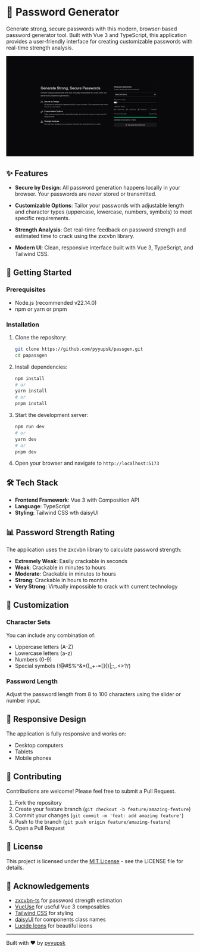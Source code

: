 # 🔑 Password Generator

Generate strong, secure passwords with this modern, browser-based password generator tool. Built with Vue 3 and TypeScript, this application provides a user-friendly interface for creating customizable passwords with real-time strength analysis.

![Password Generator Screenshot](.github/assets/screenshot.png)

## ✨ Features

- **Secure by Design**: All password generation happens locally in your browser. Your passwords are never stored or transmitted.
- **Customizable Options**: Tailor your passwords with adjustable length and character types (uppercase, lowercase, numbers, symbols) to meet specific requirements.
- **Strength Analysis**: Get real-time feedback on password strength and estimated time to crack using the zxcvbn library.

- **Modern UI**: Clean, responsive interface built with Vue 3, TypeScript, and Tailwind CSS.

## 🚀 Getting Started

### Prerequisites

- Node.js (recommended v22.14.0)
- npm or yarn or pnpm

### Installation

1. Clone the repository:

   ```bash
   git clone https://github.com/pyyupsk/passgen.git
   cd papassgen
   ```

2. Install dependencies:

   ```bash
   npm install
   # or
   yarn install
   # or
   pnpm install
   ```

3. Start the development server:

   ```bash
   npm run dev
   # or
   yarn dev
   # or
   pnpm dev
   ```

4. Open your browser and navigate to `http://localhost:5173`

## 🛠️ Tech Stack

- **Frontend Framework**: Vue 3 with Composition API
- **Language**: TypeScript
- **Styling**: Tailwind CSS wth daisyUI

## 📊 Password Strength Rating

The application uses the zxcvbn library to calculate password strength:

- **Extremely Weak**: Easily crackable in seconds
- **Weak**: Crackable in minutes to hours
- **Moderate**: Crackable in minutes to hours
- **Strong**: Crackable in hours to months
- **Very Strong**: Virtually impossible to crack with current technology

## 🔧 Customization

### Character Sets

You can include any combination of:

- Uppercase letters (A-Z)
- Lowercase letters (a-z)
- Numbers (0-9)
- Special symbols (!@#$%^&\*()\_+-=[]{}|;:,.<>?/)

### Password Length

Adjust the password length from 8 to 100 characters using the slider or number input.

## 📱 Responsive Design

The application is fully responsive and works on:

- Desktop computers
- Tablets
- Mobile phones

## 🤝 Contributing

Contributions are welcome! Please feel free to submit a Pull Request.

1. Fork the repository
2. Create your feature branch (`git checkout -b feature/amazing-feature`)
3. Commit your changes (`git commit -m 'feat: add amazing feature'`)
4. Push to the branch (`git push origin feature/amazing-feature`)
5. Open a Pull Request

## 📄 License

This project is licensed under the [MIT License](LICENSE) - see the LICENSE file for details.

## 🙏 Acknowledgements

- [zxcvbn-ts](https://github.com/zxcvbn-ts/zxcvbn) for password strength estimation
- [VueUse](https://vueuse.org/) for useful Vue 3 composables
- [Tailwind CSS](https://tailwindcss.com/) for styling
- [daisyUI](https://daisyui.com/) for components class names
- [Lucide Icons](https://lucide.dev/) for beautiful icons

---

Built with ❤️ by [pyyupsk](https://github.com/pyyupsk)

